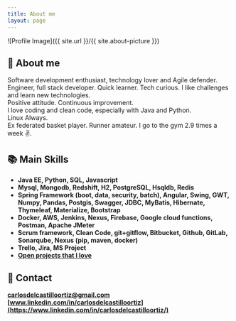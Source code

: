 ```yaml
---
title: About me
layout: page
---
```

![Profile Image]({{ site.url }}/{{ site.about-picture }})

## :page_facing_up: About me

Software development enthusiast, technology lover and Agile defender.  
Engineer, full stack developer.
Quick learner. Tech curious. I like challenges and learn new technologies.  
Positive attitude. Continuous improvement.  
I love coding and clean code, especially with Java and Python.  
Linux Always.  
Ex federated basket player. Runner amateur. I go to the gym 2.9 times a week :v:.

## :books: Main Skills

* __Java EE, Python, SQL, Javascript__
* __Mysql, Mongodb, Redshift, H2, PostgreSQL, Hsqldb, Redis__
* __Spring Framework (boot, data, security, batch), Angular, Swing, GWT, Numpy, Pandas, Postgis, Swagger, JDBC, MyBatis, Hibernate, Thymeleaf, Materialize, Bootstrap__
* __Docker, AWS, Jenkins, Nexus, Firebase, Google cloud functions, Postman, Apache JMeter__
* __Scrum framework, Clean Code, git+gitflow, Bitbucket, Github, GitLab, Sonarqube, Nexus (pip, maven, docker)__
* __Trello, Jira, MS Project__
* __[Open projects that I love](https://bit.ly/projects-i-love)__

## :calling: Contact  

__[carlosdelcastilloortiz@gmail.com](mailto:carlosdelcastilloortiz@gmail.com)__  
__[www.linkedin.com/in/carlosdelcastilloortiz](https://www.linkedin.com/in/carlosdelcastilloortiz/)__
